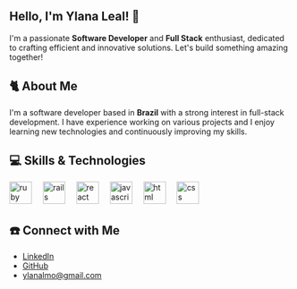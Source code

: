 ## Hello, I'm Ylana Leal! 🚀

I'm a passionate **Software Developer** and **Full Stack** enthusiast, dedicated to crafting efficient and innovative solutions. Let's build something amazing together!

## 🐈 About Me 

I'm a software developer based in **Brazil** with a strong interest in full-stack development. I have experience working on various projects and I enjoy learning new technologies and continuously improving my skills.

## 💻 Skills & Technologies 

<div align="left">
  <img src="https://skillicons.dev/icons?i=ruby&perline=8" height="40" alt="ruby logo" />
  <img width="12" />
    <img src="https://skillicons.dev/icons?i=rails&perline=8" height="40" alt="rails logo" />
    <img width="12" />
    <img src="https://skillicons.dev/icons?i=react&perline=8" height="40" alt="react logo" />
  <img width="12" />
    <img src="https://skillicons.dev/icons?i=js&perline=8" height="40" alt="javascript logo" />
  <img width="12" />
    <img src="https://skillicons.dev/icons?i=html&perline=8" height="40" alt="html logo" />
  <img width="12" />
  <img src="https://skillicons.dev/icons?i=css&perline=8" height="40" alt="css logo" />
</div>

###

## ☎️ Connect with Me 

- [LinkedIn](https://www.linkedin.com/in/ylanaleal/)
- [GitHub](https://github.com/ylanaleal)
- [ylanalmo@gmail.com](mailto:ylanalmo@gmail.com)
